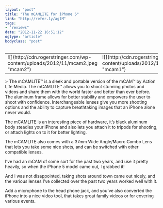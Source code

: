 ```yaml
---
layout: "post"
title: "The mCAMLITE for iPhone 5"
link: "http://refer.ly/aglM"
tags: 
- "reviews"
date: "2012-11-22 16:51:12"
ogtype: "article"
bodyclass: "post"
---
```


<table cellpadding="5" cellspacing="5" width="100%"><tbody><tr><td>![](http://cdn.rogerstringer.com/wp-content/uploads/2012/11/mcam2.jpeg "mcam2")</td><td>![](http://cdn.rogerstringer.com/wp-content/uploads/2012/11/mcam1.jpeg "mcam1")</td></tr></tbody></table><div class="clearfix"></div>> The mCAMLITE™ is a sleek and portable version of the mCAM™ by Action Life Media. The mCAMLITE™ allows you to shoot stunning photos and videos and share them with the world faster and better than ever before. The aluminum frame allows for better stability and empowers the user to shoot with confidence. Interchangeable lenses give you more shooting options and the ability to capture breathtaking images that an iPhone alone never would.

The mCAMLITE is an interesting piece of hardware, it’s black aluminum body steadies your iPhone and also lets you attach it to tripods for shooting, or attach lights on to it for better lighting.

The mCAMLITE also comes with a 37mm Wide Angle/Macro Combo Lens that lets you take some nice shots, and can be switched with other compatible lenses.

I’ve had an mCAM of some sort for the past two years, and use it pretty heavily, so when the iPhone 5 model came out, I grabbed it!

And I was not disappointed, taking shots around town came out nicely, and the various lenses I’ve collected over the past two years worked well with it.

Add a microphone to the head phone jack, and you’ve also converted the iPhone into a nice video tool, that takes great family videos or for covering various events.